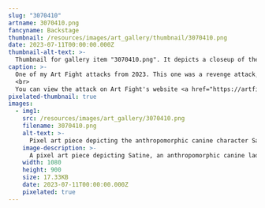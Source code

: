 ```yaml
---
slug: "3070410"
artname: 3070410.png
fancyname: Backstage
thumbnail: /resources/images/art_gallery/thumbnail/3070410.png
date: 2023-07-11T00:00:00.000Z
thumbnail-alt-text: >-
  Thumbnail for gallery item "3070410.png". It depicts a closeup of the character Satine resting at a table.
caption: >-
  One of my Art Fight attacks from 2023. This one was a revenge attack, meaning I drew it in response to an attack I received. The terminology sounds aggressive but it's actually quite pleasant.
  <br>
  You can view the attack on Art Fight's website <a href="https://artfight.net/attack/4952994.backstage" target="_blank">here</a>.
pixelated-thumbnail: true
images:
  - img1:
    src: /resources/images/art_gallery/3070410.png
    filename: 3070410.png
    alt-text: >-
      Pixel art piece depicting the anthropomorphic canine character Satine resting at a table.
    image-description: >-
      A pixel art piece depicting Satine, an anthropomorphic canine lady. She is sat at a brown table, resting her head on her hand and holding a cigarette in a cigarette holder. She is wearing a red dress, and looking at something out of frame towards the right of the viewer with an expression of disdain. The background consists of abstract purple streaks, vaguely resembling a beam of light cast by a stagelight.
    width: 1080
    height: 900
    size: 17.33KB
    date: 2023-07-11T00:00:00.000Z
    pixelated: true
---
```

